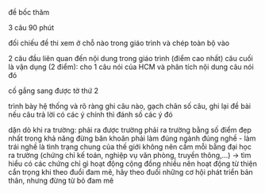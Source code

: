 đề bốc thăm

3 câu 90 phút

đối chiếu đề thi xem ở chỗ nào trong giáo trình và chép toàn bộ vào

2 câu đầu liên quan đến nội dung trong giáo trình (điểm cao nhất)
câu cuối là vận dụng (2 điểm): cho 1 câu nói của HCM và phân tích nội dung câu nói đó

cố gắng sang được tờ thứ 2

trình bày hệ thống và rõ ràng
ghi câu nào, gạch chân số câu, ghi lại đề bài
nếu câu trả lời có các ý chính thì đánh số các ý đó



dặn dò khi ra trường:
phải ra được trường
phải ra trường bằng số điểm đẹp nhất trong khả năng
đừng băn khoăn phải làm đúng ngành đúng nghề - làm trái nghề là tình trạng chung của thế giới
không nên cầm mỗi bằng đại học ra trường (chứng chỉ kế toán, nghiệp vụ văn phòng, truyền thông,...) -> tìm hiểu có các chứng chỉ gì
hoạt động cộng đồng nhiều
nên hoạt động từ thiện
cẩn trọng khi theo đuổi đam mê, hãy theo đuổi những cơ hội phát triển bản thân, nhưng đừng từ bỏ đam mê
